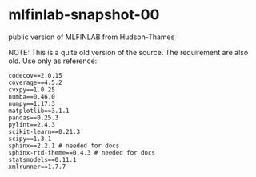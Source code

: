 # mlfinlab-snapshot-00
public version of MLFINLAB from Hudson-Thames

NOTE: This is a quite old version of the source. The requirement are also old. Use only as reference:
```
codecov==2.0.15
coverage==4.5.2
cvxpy==1.0.25
numba==0.46.0
numpy==1.17.3
matplotlib==3.1.1
pandas==0.25.3
pylint==2.4.3
scikit-learn==0.21.3
scipy==1.3.1
sphinx==2.2.1 # needed for docs
sphinx-rtd-theme==0.4.3 # needed for docs
statsmodels==0.11.1
xmlrunner==1.7.7
```
